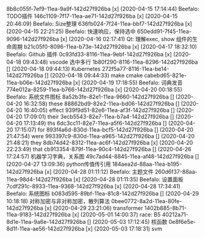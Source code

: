 8b8c055f-7ef9-11ea-9a9f-142d27f926ba [x] (2020-04-15 17:14:44) Beefalo: TODO插件
146c1109-7f17-11ea-ae71-142d27f926ba [x] (2020-04-15 20:46:09) Beefalo: Size整理
636fb024-7f24-11ea-bbf7-142d27f926ba [x] (2020-04-15 22:21:25) Beefalo: 快速响应，保持选中
650edd91-7f45-11ea-9096-142d27f926ba [x] (2020-04-16 02:17:41) Qt: 理解exec, show 组件的生命周期
b21c05f0-8096-11ea-b73e-142d27f926ba [x] (2020-04-17 18:32:10) Beefalo: Github 插件
0c93fd33-8116-11ea-9ebf-142d27f926ba [x] (2020-04-18 09:43:48) vscode 选中多行
1b80f290-8116-11ea-8296-142d27f926ba [] (2020-04-18 09:44:13) ﻿Kubernetes
272f5a77-8116-11ea-be14-142d27f926ba [] (2020-04-18 09:44:33) make cmake
cabebd65-821e-11ea-b06e-142d27f926ba [x] (2020-04-19 17:18:55) Beefalo: 词典发音
774e012a-8259-11ea-b766-142d27f926ba [x] (2020-04-20 00:18:55) Beefalo: 系统文件图标
8a52b3fe-82e1-11ea-9660-142d27f926ba [] (2020-04-20 16:32:58) these
88862bd9-82e2-11ea-bd06-142d27f926ba [] (2020-04-20 16:40:05) effect
939f9d51-82e6-11ea-af3f-142d27f926ba [] (2020-04-20 17:09:01) their
3ecb5543-82e7-11ea-b7a4-142d27f926ba [] (2020-04-20 17:13:49) ths
6dc3cc11-82e7-11ea-a5f6-142d27f926ba [] (2020-04-20 17:15:07) for
893f4a6d-830d-11ea-bcf5-142d27f926ba [] (2020-04-20 21:47:54) were
993397c9-830d-11ea-a965-142d27f926ba [] (2020-04-20 21:48:21) they
8db74d42-8312-11ea-ac6f-142d27f926ba [x] (2020-04-20 22:23:49) that
cb913354-879f-11ea-90c4-142d27f926ba [] (2020-04-26 17:24:57) 机器学习字典，关系图
49c7ad44-8845-11ea-af48-142d27f926ba [] (2020-04-27 13:09:36) python传值传引用
184aea2d-88aa-11ea-b195-142d27f926ba [x] (2020-04-28 01:11:12) Beefalo: 主题文件
260d6f37-88aa-11ea-98d4-142d27f926ba [x] (2020-04-28 01:11:35) Beefalo: 设置面板
7cdf291c-8933-11ea-9368-142d27f926ba [x] (2020-04-28 17:34:41) Beefalo: 系统图标
b083d595-89bf-11ea-81c8-142d27f926ba [] (2020-04-29 10:18:18) 对称加密与非对称加密，散列算法
0bee0772-8a2d-11ea-80fe-142d27f926ba [x] (2020-04-29 23:21:06) transformer
1402b885-8b71-11ea-9183-142d27f926ba [x] (2020-05-01 14:00:37) race: B5
40212a71-8d1e-11ea-9a6e-142d27f926ba [] (2020-05-03 17:12:45) 核函数
0e8f6e5e-8d1f-11ea-ae56-142d27f926ba [x] (2020-05-03 17:18:31) svm
